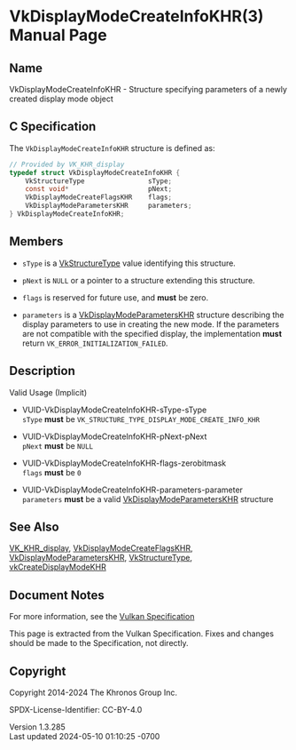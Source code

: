 # VkDisplayModeCreateInfoKHR(3) Manual Page

## Name

VkDisplayModeCreateInfoKHR - Structure specifying parameters of a newly
created display mode object



## <a href="#_c_specification" class="anchor"></a>C Specification

The `VkDisplayModeCreateInfoKHR` structure is defined as:

``` c
// Provided by VK_KHR_display
typedef struct VkDisplayModeCreateInfoKHR {
    VkStructureType                sType;
    const void*                    pNext;
    VkDisplayModeCreateFlagsKHR    flags;
    VkDisplayModeParametersKHR     parameters;
} VkDisplayModeCreateInfoKHR;
```

## <a href="#_members" class="anchor"></a>Members

- `sType` is a [VkStructureType](https://registry.khronos.org/vulkan/specs/1.3-extensions/man/html/VkStructureType.html) value identifying
  this structure.

- `pNext` is `NULL` or a pointer to a structure extending this
  structure.

- `flags` is reserved for future use, and **must** be zero.

- `parameters` is a
  [VkDisplayModeParametersKHR](https://registry.khronos.org/vulkan/specs/1.3-extensions/man/html/VkDisplayModeParametersKHR.html)
  structure describing the display parameters to use in creating the new
  mode. If the parameters are not compatible with the specified display,
  the implementation **must** return `VK_ERROR_INITIALIZATION_FAILED`.

## <a href="#_description" class="anchor"></a>Description

Valid Usage (Implicit)

- <a href="#VUID-VkDisplayModeCreateInfoKHR-sType-sType"
  id="VUID-VkDisplayModeCreateInfoKHR-sType-sType"></a>
  VUID-VkDisplayModeCreateInfoKHR-sType-sType  
  `sType` **must** be `VK_STRUCTURE_TYPE_DISPLAY_MODE_CREATE_INFO_KHR`

- <a href="#VUID-VkDisplayModeCreateInfoKHR-pNext-pNext"
  id="VUID-VkDisplayModeCreateInfoKHR-pNext-pNext"></a>
  VUID-VkDisplayModeCreateInfoKHR-pNext-pNext  
  `pNext` **must** be `NULL`

- <a href="#VUID-VkDisplayModeCreateInfoKHR-flags-zerobitmask"
  id="VUID-VkDisplayModeCreateInfoKHR-flags-zerobitmask"></a>
  VUID-VkDisplayModeCreateInfoKHR-flags-zerobitmask  
  `flags` **must** be `0`

- <a href="#VUID-VkDisplayModeCreateInfoKHR-parameters-parameter"
  id="VUID-VkDisplayModeCreateInfoKHR-parameters-parameter"></a>
  VUID-VkDisplayModeCreateInfoKHR-parameters-parameter  
  `parameters` **must** be a valid
  [VkDisplayModeParametersKHR](https://registry.khronos.org/vulkan/specs/1.3-extensions/man/html/VkDisplayModeParametersKHR.html)
  structure

## <a href="#_see_also" class="anchor"></a>See Also

[VK_KHR_display](https://registry.khronos.org/vulkan/specs/1.3-extensions/man/html/VK_KHR_display.html),
[VkDisplayModeCreateFlagsKHR](https://registry.khronos.org/vulkan/specs/1.3-extensions/man/html/VkDisplayModeCreateFlagsKHR.html),
[VkDisplayModeParametersKHR](https://registry.khronos.org/vulkan/specs/1.3-extensions/man/html/VkDisplayModeParametersKHR.html),
[VkStructureType](https://registry.khronos.org/vulkan/specs/1.3-extensions/man/html/VkStructureType.html),
[vkCreateDisplayModeKHR](https://registry.khronos.org/vulkan/specs/1.3-extensions/man/html/vkCreateDisplayModeKHR.html)

## <a href="#_document_notes" class="anchor"></a>Document Notes

For more information, see the <a
href="https://registry.khronos.org/vulkan/specs/1.3-extensions/html/vkspec.html#VkDisplayModeCreateInfoKHR"
target="_blank" rel="noopener">Vulkan Specification</a>

This page is extracted from the Vulkan Specification. Fixes and changes
should be made to the Specification, not directly.

## <a href="#_copyright" class="anchor"></a>Copyright

Copyright 2014-2024 The Khronos Group Inc.

SPDX-License-Identifier: CC-BY-4.0

Version 1.3.285  
Last updated 2024-05-10 01:10:25 -0700
